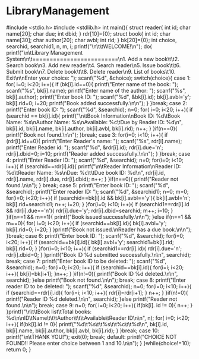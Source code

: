 # LibraryManagement

#include <stdio.h> 
#include <stdlib.h> 
int main(){ struct 
reader{ int id; char 
name[20]; char due; 
int dbid; } 
rdr[10]={0}; struct 
book{
    int id; char name[30]; char author[20]; char avbl; int rid; } 
bk[20]={0}; int choice, searchid, searchid1, n, m, i; 
printf("\n\t\tWELCOME!\n"); do{ printf("\n\tLibrary Management 
System\n\t=========================\n1. Add
a new book\t\t2. Search book\n3. Add new reader\t4. Search reader\n5. Issue 
book\t\t6. Submit book\n7. Delete book\t\t8. Delete reader\n9. List of 
books\t10. Exit\n\nEnter your choice: "); scanf("%d", &choice); 
switch(choice){ case 1:
for( i=0; i<20; i++){ if (bk[i].id==0){ 
printf("Enter name of the book: "); 
scanf("%s", bk[i].name); printf("Enter name 
of the author: "); scanf("%s", 
bk[i].author); printf("Enter book ID: "); 
scanf("%d", &bk[i].id); bk[i].avbl='y'; 
bk[i].rid=0; i=20; printf("Book added 
successfully.\n\n"); }
         }break; 
case 2:
                  printf("Enter book ID: "); scanf("%d", &searchid); n=0; 
for( i=0; i<20; i++){ if (searchid == bk[i].id){ printf("\n\tBook 
Information\nBook ID: %d\tBook Name: %s\nAuthor Name: %s\nAvailable: 
%c\tDue by Reader ID: %d\n", bk[i].id, bk[i].name, bk[i].author, 
bk[i].avbl, bk[i].rid);
n++; 
}
}if(n==0){ printf("Book not 
found.\n\n");
         }break; 
case 3:
for(i=0; i<10; i++){ if (rdr[i].id==0){ 
printf("Enter Reader's name: "); 
scanf("%s", rdr[i].name); 
printf("Enter Reader id: "); 
scanf("%d", &rdr[i].id);
    rdr[i].due='n'; rdr[i].dbid=0; i=10; 
printf("Reader added successfully.\n\n"); }
         }break; 
case 4:
                  printf("Enter Reader ID: "); scanf("%d", &searchid); n=0; 
for(i=0; i<10; i++){ if (searchid==rdr[i].id){ printf("\n\tReader 
Information\nReader ID: %d\tReader Name: %s\nDue: %c\t\tDue book ID: %d\n", 
rdr[i].id, rdr[i].name, rdr[i].due, rdr[i].dbid); n++; }
}if(n==0){ printf("Reader not 
found.\n\n");
         }	break; 
case 5:
printf("Enter book ID: "); scanf("%d", 
&searchid); printf("Enter reader ID: "); 
scanf("%d", &searchid1); n=0; m=0; for(i=0; 
i<20; i++){ if (searchid==bk[i].id && 
bk[i].avbl=='y'){ bk[i].avbl='n'; 
bk[i].rid=searchid1; n++; i=20;
}
}for(i=0; i<10; i++){ if (searchid1==rdr[i].id && 
rdr[i].due=='n'){ rdr[i].due='y'; 
rdr[i].dbid=searchid; m++; i=10;
}
}if(n==1 && m==1){ printf("Book issued 
successfully.\n\n");
}else if(n==1 && m==0){ for( 
i=0; i<20; i++){ if 
(searchid==bk[i].id){ 
bk[i].avbl='y'; bk[i].rid=0; 
i=20;
}
}printf("Book not issued.\nReader has a due book.\n\n");
         }break; 
case 6:
printf("Enter book ID: "); 
scanf("%d", &searchid); 
for(i=0; i<20; i++){ if 
(searchid==bk[i].id){ 
bk[i].avbl='y'; 
searchid1=bk[i].rid; 
bk[i].rid=0;
}
}for(i=0; i<10; i++){ if 
(searchid1==rdr[i].id){ 
rdr[i].due='n'; 
rdr[i].dbid=0;
}
         }printf("Book ID %d submitted successfully.\n\n", 
searchid); break; case 7:
printf("Enter book ID to be deleted: "); 
scanf("%d", &searchid); n=0; for(i=0; 
i<20; i++){ if (searchid==bk[i].id){ 
for(i=i; i<20; i++){ bk[i]=bk[i+1];
}n++;
}
}if(n!=0){ printf("Book ID %d deleted.\n\n", 
searchid);
}else printf("Book not 
found.\n\n");
break; 
case 8:
printf("Enter reader ID to be deleted: "); 
scanf("%d", &searchid); n=0; for(i=0; 
i<10; i++){ if (searchid==rdr[i].id){ 
for(i=i; i<10; i++){ rdr[i]=rdr[i+1];
} 
n++;
}
}if(n!=0){ printf("Reader ID %d deleted.\n\n", 
searchid);
}else printf("Reader not 
found.\n\n");
break; 
case 9: 
n=0; for( 
i=0; 
i<20; 
i++){ 
if(bk[i].
id != 0){ 
n++;
}
}printf("\n\t\tBook list\tTotal books:
%d\n\nID\tName\t\t\tAuthor\t\t\tAvailable\tReader ID\n\n", n); for( i=0; i<20; 
i++){ if(bk[i].id != 0){ printf("%d\t%s\t\t%s\t\t%c\t\t%d\n", 
bk[i].id, bk[i].name,
bk[i].author, bk[i].avbl, bk[i].rid);
}
         }break; 
case 10:
printf("\n\tTHANK YOU!"); 
exit(0);
break; default: printf("CHOICE NOT FOUND!! Please enter choice between 
1 and
10.\n\n");
                       } 
}while(choice!=10); 
return 0;
}

